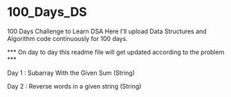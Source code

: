 # 100_Days_DS
100 Days Challenge to Learn DSA
Here I'll upload Data Structures and Algorithm code continuously for 100 days.

*** On day to day this readme file will get updated according to the problem ***

Day 1 : Subarray With the Given Sum (String)


Day 2 : Reverse words in a given string (String)
